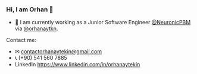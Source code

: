 ### Hi, I am Orhan 👋

- 🔭 I am currently working as a Junior Software Engineer [@NeuronicPBM](https://github.com/NeuronicPBM) via [@orhanaytkn](https://github.com/orhanaytkn).

Contact me:
- ✉  contactorhanaytekin@gmail.com
- 📞 (+90) 541 560 7885     
- LinkedIn https://www.linkedin.com/in/orhanaytekin
